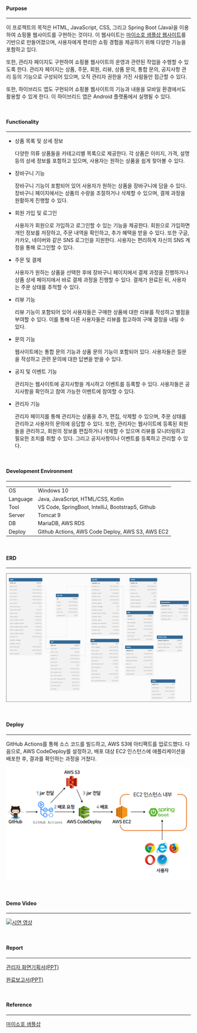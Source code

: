 #### **Purpose**

---

이 프로젝트의 목적은 HTML, JavaScript, CSS, 그리고 Spring Boot (Java)을 이용하여 쇼핑몰 웹사이트를 구현하는 것이다. 이 웹사이트는 [마이소호 샘플샵 웹사이트](https://sohonara.mysoho.com/)를 기반으로 만들어졌으며, 사용자에게 편리한 쇼핑 경험을 제공하기 위해 다양한 기능을 포함하고 있다.

또한, 관리자 페이지도 구현하여 쇼핑몰 웹사이트의 운영과 관련된 작업을 수행할 수 있도록 한다. 관리자 페이지는 상품, 주문, 회원, 리뷰, 상품 문의, 통합 문의, 공지사항 관리 등의 기능으로 구성되어 있으며, 오직 관리자 권한을 가진 사람들만 접근할 수 있다.

또한, 하이브리드 앱도 구현되어 쇼핑몰 웹사이트의 기능과 내용을 모바일 환경에서도 활용할 수 있게 한다. 이 하이브리드 앱은 Android 플랫폼에서 실행될 수 있다.

<br>

#### **Functionality**

---

- 상품 목록 및 상세 정보

  다양한 의류 상품들을 카테고리별 목록으로 제공한다. 각 상품은 이미지, 가격, 설명 등의 상세 정보를 포함하고 있으며, 사용자는 원하는 상품을 쉽게 찾아볼 수 있다.

- 장바구니 기능

  장바구니 기능이 포함되어 있어 사용자가 원하는 상품을 장바구니에 담을 수 있다. 장바구니 페이지에서는 상품의 수량을 조절하거나 삭제할 수 있으며, 결제 과정을 원활하게 진행할 수 있다.

- 회원 가입 및 로그인

  사용자가 회원으로 가입하고 로그인할 수 있는 기능을 제공한다. 회원으로 가입하면 개인 정보를 저장하고, 주문 내역을 확인하고, 추가 혜택을 받을 수 있다. 또한 구글, 카카오, 네이버와 같은 SNS 로그인을 지원한다. 사용자는 편리하게 자신의 SNS 계정을 통해 로그인할 수 있다.

- 주문 및 결제

  사용자가 원하는 상품을 선택한 후에 장바구니 페이지에서 결제 과정을 진행하거나 상품 상세 페이지에서 바로 결제 과정을 진행할 수 있다. 결제가 완료된 뒤, 사용자는 주문 상태를 추적할 수 있다.

- 리뷰 기능

  리뷰 기능이 포함되어 있어 사용자들은 구매한 상품에 대한 리뷰를 작성하고 별점을 부여할 수 있다. 이를 통해 다른 사용자들은 리뷰를 참고하여 구매 결정을 내릴 수 있다.

- 문의 기능

  웹사이트에는 통합 문의 기능과 상품 문의 기능이 포함되어 있다. 사용자들은 질문을 작성하고 관련 문의에 대한 답변을 받을 수 있다.

- 공지 및 이벤트 기능

  관리자는 웹사이트에 공지사항을 게시하고 이벤트를 등록할 수 있다. 사용자들은 공지사항을 확인하고 참여 가능한 이벤트에 참여할 수 있다.

- 관리자 기능

  관리자 페이지를 통해 관리자는 상품을 추가, 편집, 삭제할 수 있으며, 주문 상태를 관리하고 사용자의 문의에 응답할 수 있다. 또한, 관리자는 웹사이트에 등록된 회원들을 관리하고, 회원의 정보를 편집하거나 삭제할 수 있으며 리뷰를 모니터링하고 필요한 조치를 취할 수 있다. 그리고 공지사항이나 이벤트를 등록하고 관리할 수 있다.

<br>

#### **Development Environment**

---

<table>
  <tbody>
    <tr>
      <td>OS</td>
      <td>Windows 10</td>
    </tr>
    <tr>
      <td>Language</td>
      <td>Java, JavaScript, HTML/CSS, Kotlin</td>
    </tr>
    <tr>
      <td>Tool</td>
      <td>VS Code, SpringBoot, IntelliJ, Bootstrap5, Github</td>
    </tr>
    <tr>
      <td>Server</td>
      <td>Tomcat 9</td>
    </tr>
    <tr>
      <td>DB</td>
      <td>MariaDB, AWS RDS</td>
    </tr>
    <tr>
      <td>Deploy</td>
      <td>Github Actions, AWS Code Deploy, AWS S3, AWS EC2</td>
    </tr>
  </tbody>
</table>

<br>

#### **ERD**

---

![Figure1](/README/Figure1.png)

<br>

#### **Deploy**

---

GitHub Actions를 통해 소스 코드를 빌드하고, AWS S3에 아티팩트를 업로드했다. 다음으로, AWS CodeDeploy를 설정하고, 배포 대상 EC2 인스턴스에 애플리케이션을 배포한 후, 결과를 확인하는 과정을 거쳤다.

![Figure2](/README/Figure2.PNG)

<br>

#### **Demo Video**

---

[![시연 영상](http://img.youtube.com/vi/IKQKvk6GFUM/0.jpg)](https://www.youtube.com/watch?v=IKQKvk6GFUM)

<br>

#### **Report**

---

[관리자 화면기획서(PPT)](https://github.com/Heejinee3/Mysoho-Shopping-Mall-Website/blob/main/Docs/UIUX-Report.pdf)

[완료보고서(PPT)](https://github.com/Heejinee3/Mysoho-Shopping-Mall-Website/blob/main/Docs/Final-Report.pdf)

<br>

#### **Reference**

---

[마이소호 샘플샵](https://sohonara.mysoho.com/)
